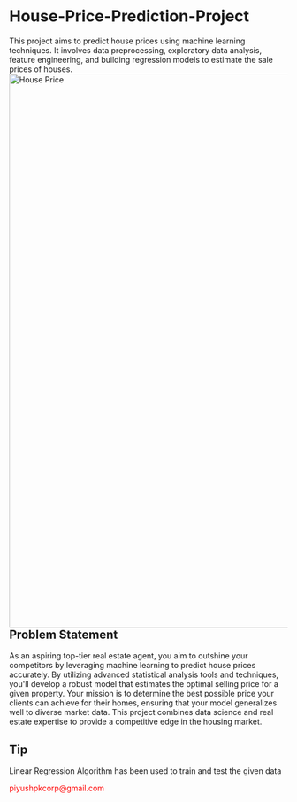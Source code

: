# House-Price-Prediction-Project
This project aims to predict house prices using machine learning techniques. It involves data preprocessing, exploratory data analysis, feature engineering, and building regression models to estimate the sale prices of houses.
<img align="left" alt="House Price" width="1000" src="https://media0.giphy.com/media/e8ik35i8LaO3BqRwY6/giphy.gif?cid=6c09b952qdgokmrzakbd68nd39nqvryrnizuyszsgxwa6ytu&ep=v1_internal_gif_by_id&rid=giphy.gif&ct=g">

<h2><bold>Problem Statement</bold></h2>
<p>As an aspiring top-tier real estate agent, you aim to outshine your competitors by leveraging machine learning to predict house prices accurately. By utilizing advanced statistical analysis tools and techniques, you'll develop a robust model that estimates the optimal selling price for a given property. Your mission is to determine the best possible price your clients can achieve for their homes, ensuring that your model generalizes well to diverse market data. This project combines data science and real estate expertise to provide a competitive edge in the housing market.</p>
<h2>Tip</h2>
<p>Linear Regression Algorithm has been used to train and test the given data</p>
<p style="color:red;">piyushpkcorp@gmail.com</p>

